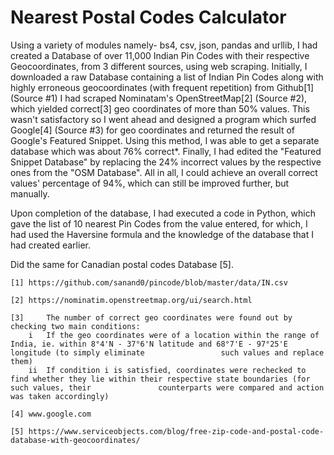 # Nearest Postal Codes Calculator

Using a variety of modules namely- bs4, csv, json, pandas and urllib, I had created a Database of over 11,000 Indian Pin Codes with their respective Geocoordinates, from 3 different sources, using web scraping. Initially, I downloaded a raw Database containing a list of Indian Pin Codes along with highly erroneous geocoordinates (with frequent repetition) from Github[1] (Source #1) I had scraped Nominatam's OpenStreetMap[2] (Source #2), which yielded correct[3] geo coordinates of more than 50% values. This wasn't satisfactory so I went ahead and designed a program which surfed Google[4] (Source #3) for geo coordinates and returned the result of Google's Featured Snippet. Using this method, I was able to get a separate database which was about 76% correct*. Finally, I had edited the "Featured Snippet Database" by replacing the 24% incorrect values by the respective ones from the "OSM Database". All in all, I could achieve an overall correct values' percentage of 94%, which can still be improved further, but manually.

Upon completion of the database, I had executed a code in Python, which gave the list of 10 nearest Pin Codes from the value entered, for which, I had used the Haversine formula and the knowledge of the database that I had created earlier.

Did the same for Canadian postal codes Database [5].



	[1]	https://github.com/sanand0/pincode/blob/master/data/IN.csv

	[2]	https://nominatim.openstreetmap.org/ui/search.html

	[3] 	The number of correct geo coordinates were found out by checking two main conditions:
		i 	If the geo coordinates were of a location within the range of India, ie. within 8°4'N - 37°6'N latitude and 68°7'E - 97°25'E longitude (to simply eliminate 			    such values and replace them)
		ii 	If condition i is satisfied, coordinates were rechecked to find whether they lie within their respective state boundaries (for such values, their 				counterparts were compared and action was taken accordingly)

	[4]	www.google.com

	[5]	https://www.serviceobjects.com/blog/free-zip-code-and-postal-code-database-with-geocoordinates/
